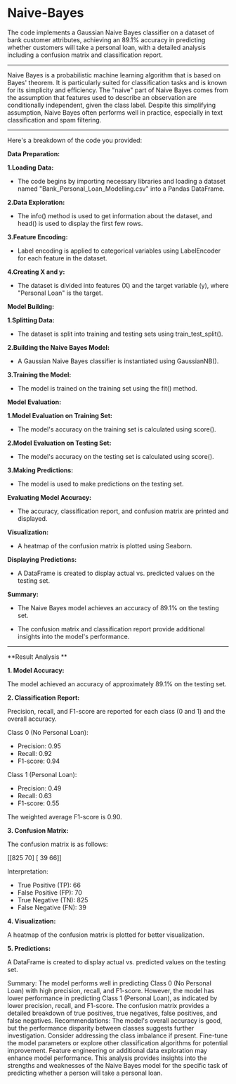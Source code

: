 # Naive-Bayes

The code implements a Gaussian Naive Bayes classifier on a dataset of bank customer attributes, achieving an 89.1% accuracy in predicting whether customers will take a personal loan, with a detailed analysis including a confusion matrix and classification report.

---

Naive Bayes is a probabilistic machine learning algorithm that is based on Bayes' theorem. It is particularly suited for classification tasks and is known for its simplicity and efficiency. The "naive" part of Naive Bayes comes from the assumption that features used to describe an observation are conditionally independent, given the class label. Despite this simplifying assumption, Naive Bayes often performs well in practice, especially in text classification and spam filtering.

---

Here's a breakdown of the code you provided:

**Data Preparation:**

**1.Loading Data:**

* The code begins by importing necessary libraries and loading a dataset named "Bank_Personal_Loan_Modelling.csv" into a Pandas DataFrame.

**2.Data Exploration:**

* The info() method is used to get information about the dataset, and head() is used to display the first few rows.
  
**3.Feature Encoding:**

* Label encoding is applied to categorical variables using LabelEncoder for each feature in the dataset.

**4.Creating X and y:**

* The dataset is divided into features (X) and the target variable (y), where "Personal Loan" is the target.
  
**Model Building:**

**1.Splitting Data:**

* The dataset is split into training and testing sets using train_test_split().

**2.Building the Naive Bayes Model:**

* A Gaussian Naive Bayes classifier is instantiated using GaussianNB().

**3.Training the Model:**

* The model is trained on the training set using the fit() method.

**Model Evaluation:**

**1.Model Evaluation on Training Set:**

* The model's accuracy on the training set is calculated using score().

**2.Model Evaluation on Testing Set:**

* The model's accuracy on the testing set is calculated using score().

**3.Making Predictions:**

* The model is used to make predictions on the testing set.
  
**Evaluating Model Accuracy:**

* The accuracy, classification report, and confusion matrix are printed and displayed.

**Visualization:**

* A heatmap of the confusion matrix is plotted using Seaborn.

**Displaying Predictions:**

* A DataFrame is created to display actual vs. predicted values on the testing set.

**Summary:**

* The Naive Bayes model achieves an accuracy of 89.1% on the testing set.
  
* The confusion matrix and classification report provide additional insights into the model's performance.

---

**Result Analysis **

**1. Model Accuracy:**

The model achieved an accuracy of approximately 89.1% on the testing set.

**2. Classification Report:**

Precision, recall, and F1-score are reported for each class (0 and 1) and the overall accuracy.

Class 0 (No Personal Loan):
* Precision: 0.95
* Recall: 0.92
* F1-score: 0.94
  
Class 1 (Personal Loan):
* Precision: 0.49
* Recall: 0.63
* F1-score: 0.55
  
The weighted average F1-score is 0.90.

**3. Confusion Matrix:**

The confusion matrix is as follows:

[[825  70]
 [ 39  66]]
 
Interpretation:
* True Positive (TP): 66
* False Positive (FP): 70
* True Negative (TN): 825
* False Negative (FN): 39
  
**4. Visualization:**

A heatmap of the confusion matrix is plotted for better visualization.

**5. Predictions:**

A DataFrame is created to display actual vs. predicted values on the testing set.

Summary:
The model performs well in predicting Class 0 (No Personal Loan) with high precision, recall, and F1-score.
However, the model has lower performance in predicting Class 1 (Personal Loan), as indicated by lower precision, recall, and F1-score.
The confusion matrix provides a detailed breakdown of true positives, true negatives, false positives, and false negatives.
Recommendations:
The model's overall accuracy is good, but the performance disparity between classes suggests further investigation.
Consider addressing the class imbalance if present.
Fine-tune the model parameters or explore other classification algorithms for potential improvement.
Feature engineering or additional data exploration may enhance model performance.
This analysis provides insights into the strengths and weaknesses of the Naive Bayes model for the specific task of predicting whether a person will take a personal loan.
